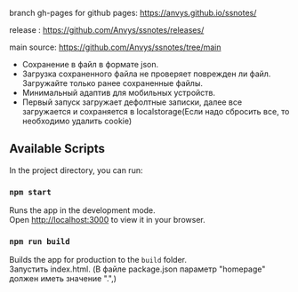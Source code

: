 branch gh-pages for github pages: https://anvys.github.io/ssnotes/

release : https://github.com/Anvys/ssnotes/releases/

main source: https://github.com/Anvys/ssnotes/tree/main

- Сохранение в файл в формате json.
- Загрузка сохраненного файла не проверяет поврежден ли файл. Загружайте только ранее сохраненные файлы.
- Минимальный адаптив для мобильных устройств.
- Первый запуск загружает дефолтные записки, далее все загружается и сохраняется в localstorage(Если надо сбросить все, то необходимо удалить cookie)


## Available Scripts

In the project directory, you can run:

### `npm start`

Runs the app in the development mode.\
Open [http://localhost:3000](http://localhost:3000) to view it in your browser.

### `npm run build`

Builds the app for production to the `build` folder.\
Запустить index.html. (В файле package.json параметр "homepage" должен иметь значение ".",)